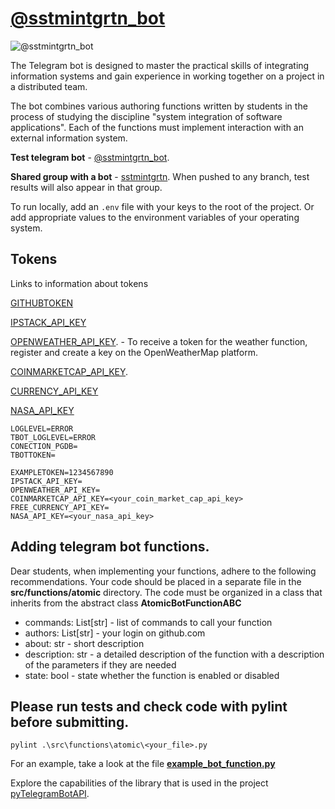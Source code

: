 # [@sstmintgrtn_bot](https://t.me/sstmintgrtn_bot)

![@sstmintgrtn_bot](https://www.gravatar.com/avatar/7ceee8792cfff9591510a6fe04131afa?size=200&default=robohash&forcedefault=y)

The Telegram bot is designed to master the practical skills of integrating information systems and gain experience in working together on a project in a distributed team.

The bot combines various authoring functions written by students in the process of studying the discipline "system integration of software applications".
Each of the functions must implement interaction with an external information system.

**Test telegram bot** - [@sstmintgrtn_bot](https://t.me/sstmintgrtn_bot).

**Shared group with a bot** - [sstmintgrtn](https://t.me/sstmintgrtn). When pushed to any branch, test results will also appear in that group.

To run locally, add an `.env` file with your keys to the root of the project. Or add appropriate values to the environment variables of your operating system.

## Tokens

Links to information about tokens

[GITHUBTOKEN](https://docs.github.com/en/authentication/keeping-your-account-and-data-secure/creating-a-personal-access-token)

[IPSTACK_API_KEY](https://ipstack.com/)

[OPENWEATHER_API_KEY](https://openweathermap.org). - To receive a token for the weather function, register and create a key on the OpenWeatherMap platform.

[COINMARKETCAP_API_KEY](https://coinmarketcap.com/api/documentation/v1/#section/Quick-Start-Guide).

[CURRENCY_API_KEY](https://billing.currencyfreaks.com/)

[NASA_API_KEY](https://api.nasa.gov/)

```
LOGLEVEL=ERROR
TBOT_LOGLEVEL=ERROR
CONECTION_PGDB=
TBOTTOKEN=

EXAMPLETOKEN=1234567890
IPSTACK_API_KEY=
OPENWEATHER_API_KEY=
COINMARKETCAP_API_KEY=<your_coin_market_cap_api_key>
FREE_CURRENCY_API_KEY= 
NASA_API_KEY=<your_nasa_api_key>

```

## Adding telegram bot functions.

Dear students, when implementing your functions, adhere to the following recommendations.
Your code should be placed in a separate file in the **src/functions/atomic** directory.
The code must be organized in a class that inherits from the abstract class **AtomicBotFunctionABC**

- commands: List[str] - list of commands to call your function
- authors: List[str] - your login on github.com
- about: str - short description
- description: str - a detailed description of the function with a description of the parameters if they are needed
- state: bool - state whether the function is enabled or disabled

## Please run tests and check code with pylint before submitting.

```
pylint .\src\functions\atomic\<your_file>.py
```

For an example, take a look at the file **[example_bot_function.py](https://github.com/IHVH/system-integration-bot-2/blob/master/src/functions/atomic/example_bot_function.py)**

Explore the capabilities of the library that is used in the project [pyTelegramBotAPI](https://github.com/eternnoir/pyTelegramBotAPI).
